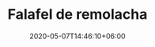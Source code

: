 ---
title: "Falafel de remolacha"
date: 2020-05-07T14:46:10+06:00
description: "Falafel de remolacha"
type: "recipe"
image: "images/recipes/falafel-remolacha-2.jpg"
imagecredit: klaoe
cuisine: Arabe
suitableForDiet: VeganDiet
categories: tapas
yield: 20 bolitas
prepTime: 20
cookTime: 60
totalTime: 80
tags: 
- "garbanzos"
- "remolacha"
ingredients:
- garbanzos
directions:
- 
tips:
---